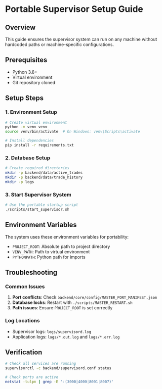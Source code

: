 # Portable Supervisor Setup Guide

## Overview
This guide ensures the supervisor system can run on any machine without hardcoded paths or machine-specific configurations.

## Prerequisites
- Python 3.8+
- Virtual environment
- Git repository cloned

## Setup Steps

### 1. Environment Setup
```bash
# Create virtual environment
python -m venv venv
source venv/bin/activate  # On Windows: venv\Scripts\activate

# Install dependencies
pip install -r requirements.txt
```

### 2. Database Setup
```bash
# Create required directories
mkdir -p backend/data/active_trades
mkdir -p backend/data/trade_history
mkdir -p logs
```

### 3. Start Supervisor System
```bash
# Use the portable startup script
./scripts/start_supervisor.sh
```

## Environment Variables
The system uses these environment variables for portability:
- `PROJECT_ROOT`: Absolute path to project directory
- `VENV_PATH`: Path to virtual environment
- `PYTHONPATH`: Python path for imports

## Troubleshooting

### Common Issues
1. **Port conflicts**: Check `backend/core/config/MASTER_PORT_MANIFEST.json`
2. **Database locks**: Restart with `./scripts/MASTER_RESTART.sh`
3. **Path issues**: Ensure `PROJECT_ROOT` is set correctly

### Log Locations
- Supervisor logs: `logs/supervisord.log`
- Application logs: `logs/*.out.log` and `logs/*.err.log`

## Verification
```bash
# Check all services are running
supervisorctl -c backend/supervisord.conf status

# Check ports are active
netstat -tulpn | grep -E ':(3000|4000|8001|8007)'
``` 
